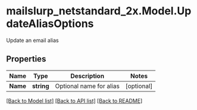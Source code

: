 # mailslurp_netstandard_2x.Model.UpdateAliasOptions
Update an email alias

## Properties

Name | Type | Description | Notes
------------ | ------------- | ------------- | -------------
**Name** | **string** | Optional name for alias | [optional] 

[[Back to Model list]](../README#documentation-for-models) [[Back to API list]](../README#documentation-for-api-endpoints) [[Back to README]](../README)

